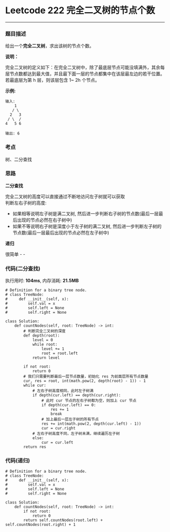 # Leetcode 222 完全二叉树的节点个数
***
### 题目描述

给出一个**完全二叉树**，求出该树的节点个数。


**说明：**

完全二叉树的定义如下：在完全二叉树中，除了最底层节点可能没填满外，其余每层节点数都达到最大值，并且最下面一层的节点都集中在该层最左边的若干位置。若最底层为第 h 层，则该层包含 1~ 2h 个节点。


**示例:**

	输入: 
        1
       / \
      2   3
     / \  /
    4   5 6

    输出: 6


### 考点

树、二分查找


### 思路

**二分查找**

完全二叉树的高度可以直接通过不断地访问左子树就可以获取    
判断左右子树的高度:     

* 如果相等说明左子树是满二叉树, 然后进一步判断右子树的节点数(最后一层最后出现的节点必然在右子树中)
* 如果不等说明右子树是深度小于左子树的满二叉树, 然后进一步判断左子树的节点数(最后一层最后出现的节点必然在左子树中)

**递归**

很简单 - -


### 代码(二分查找)
执行用时: **104ms**, 内存消耗: **21.5MB**

```
# Definition for a binary tree node.
# class TreeNode:
#     def __init__(self, x):
#         self.val = x
#         self.left = None
#         self.right = None

class Solution:
    def countNodes(self, root: TreeNode) -> int:
        # 判断完全二叉树的深度
        def depth(root):
            level = 0
            while root:
                level += 1
                root = root.left
            return level
        
        if not root:
            return 0
        # 我们只需要判断最后一层节点数量，初始化 res 为前面层所有节点数量
        cur, res = root, int(math.pow(2, depth(root) - 1)) - 1
        while cur:
            # 左右子树高度相同，此时左子树满
            if depth(cur.left) == depth(cur.right):
                # 此时 cur 节点的左右子树都为空，则加上 cur 节点
                if depth(cur.left) == 0:
                    res += 1
                    break
                # 加上最后一层左子树的所有节点
                res += int(math.pow(2, depth(cur.left) - 1))
                cur = cur.right
            # 左右子树高度不同，左子树未满，继续遍历左子树
            else:
                cur = cur.left
        return res
```

### 代码(递归)

```
# Definition for a binary tree node.
# class TreeNode:
#     def __init__(self, x):
#         self.val = x
#         self.left = None
#         self.right = None

class Solution:
    def countNodes(self, root: TreeNode) -> int:
        if not root:
            return 0
        return self.countNodes(root.left) + self.countNodes(root.right) + 1
```